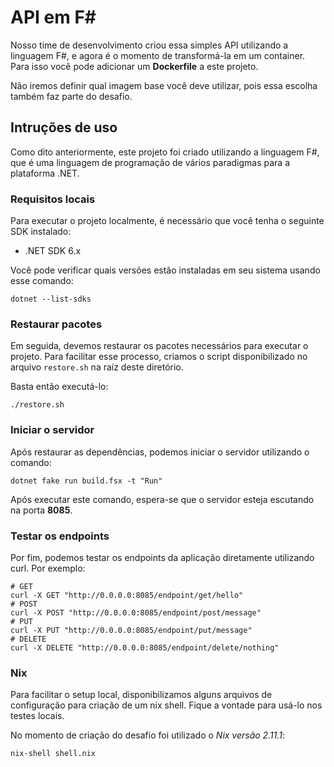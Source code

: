# API em F#

Nosso time de desenvolvimento criou essa simples API utilizando a linguagem F#,
e agora é o momento de transformá-la em um container. Para isso você pode
adicionar um **Dockerfile** a este projeto.

Não iremos definir qual imagem base você deve utilizar, pois essa escolha também
faz parte do desafio.

## Intruções de uso

Como dito anteriormente, este projeto foi criado utilizando a linguagem F#, que
é uma linguagem de programação de vários paradigmas para a plataforma .NET.

### Requisitos locais

Para executar o projeto localmente, é necessário que você tenha o seguinte SDK
instalado:

* .NET SDK 6.x

Você pode verificar quais versões estão instaladas em seu sistema usando esse
comando:

``` shell
dotnet --list-sdks
```

### Restaurar pacotes

Em seguida, devemos restaurar os pacotes necessários para executar o
projeto. Para facilitar esse processo, criamos o script disponibilizado no
arquivo `restore.sh` na raíz deste diretório.

Basta então executá-lo:

``` shell
./restore.sh
```

### Iniciar o servidor

Após restaurar as dependências, podemos iniciar o servidor utilizando o comando:

``` shell
dotnet fake run build.fsx -t "Run"
```

Após executar este comando, espera-se que o servidor esteja escutando na porta
**8085**.

### Testar os endpoints

Por fim, podemos testar os endpoints da aplicação diretamente utilizando
curl. Por exemplo:

``` shell
# GET
curl -X GET "http://0.0.0.0:8085/endpoint/get/hello"
# POST
curl -X POST "http://0.0.0.0:8085/endpoint/post/message"
# PUT
curl -X PUT "http://0.0.0.0:8085/endpoint/put/message"
# DELETE
curl -X DELETE "http://0.0.0.0:8085/endpoint/delete/nothing"
```

### Nix

Para facilitar o setup local, disponibilizamos alguns arquivos de configuração
para criação de um nix shell. Fique a vontade para usá-lo nos testes locais.

No momento de criação do desafio foi utilizado o *Nix versão 2.11.1*:

``` shell
nix-shell shell.nix
```

